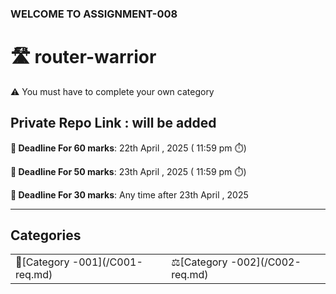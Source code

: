 ### WELCOME TO ASSIGNMENT-008

# 🛣️ router-warrior

⚠️ You must have to complete your own category

## Private Repo Link : will be added

**📅 Deadline For 60 marks**: 22th April , 2025 ( 11:59 pm ⏱️)

**📅 Deadline For 50 marks**: 23th April , 2025 ( 11:59 pm ⏱️)

**📅 Deadline For 30 marks**: Any time after 23th April , 2025

---

## Categories

<table>
 <tr>
  <td>🏥[Category -001](/C001-req.md) </td>
  <td>⚖️[Category -002](/C002-req.md)</td>
 <tr>
</table>
